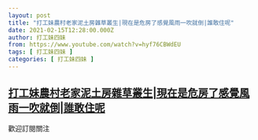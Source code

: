 ```yaml
---
layout: post
title: "打工妹農村老家泥土房雜草叢生|現在是危房了感覺風雨一吹就倒|誰敢住呢"
date: 2021-02-15T12:28:00.000Z
author: 打工妹四妹
from: https://www.youtube.com/watch?v=hyf76CBWdEU
tags: [ 打工妹四妹 ]
categories: [ 打工妹四妹 ]
---
```

<!--1613392080000-->
[打工妹農村老家泥土房雜草叢生|現在是危房了感覺風雨一吹就倒|誰敢住呢](https://www.youtube.com/watch?v=hyf76CBWdEU)
------

<div>
歡迎訂閱關注
</div>
